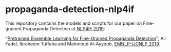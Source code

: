 # propaganda-detection-nlp4if

This repository contains the models and scripts for our paper on Fine-grained Propaganda Detection at [NLP4IF 2019](https://propaganda.qcri.org/nlp4if-shared-task/index.html):

"[Pretrained Ensemble Learning for Fine-Grained Propaganda Detection](https://www.aclweb.org/anthology/D19-5020)", Ali Fadel, Ibraheem Tuffaha and Mahmoud Al-Ayyoub, [EMNLP-IJCNLP 2019](https://www.emnlp-ijcnlp2019.org).
